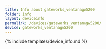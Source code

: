 ```yaml
---
title: Info about gateworks_ventanagw5200
folder: info
layout: deviceinfo
permalink: /devices/gateworks_ventanagw5200/
device: gateworks_ventanagw5200
---
```

{% include templates/device_info.md %}
